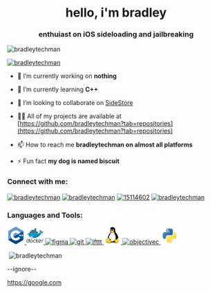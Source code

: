 <h1 align="center">hello, i'm bradley</h1>
<h3 align="center">enthuiast on iOS sideloading and jailbreaking</h3>

<p align="left"> <img src="https://komarev.com/ghpvc/?username=bradleytechman&label=Profile%20views&color=0e75b6&style=flat" alt="bradleytechman" /> </p>

<p align="left"> <a href="https://twitter.com/bradleytechman" target="blank"><img src="https://img.shields.io/twitter/follow/bradleytechman?logo=twitter&style=for-the-badge" alt="bradleytechman" /></a> </p>

- 🔭 I’m currently working on **nothing**

- 🌱 I’m currently learning **C++**

- 👯 I’m looking to collaborate on [SideStore](https://github.com/SideStore/SideStore)

- 👨‍💻 All of my projects are available at [https://github.com/bradleytechman?tab=repositories](https://github.com/bradleytechman?tab=repositories)

- 📫 How to reach me **bradleytechman on almost all platforms**

- ⚡ Fun fact **my dog is named biscuit**

<h3 align="left">Connect with me:</h3>
<p align="left">
<a href="https://dev.to/bradleytechman" target="blank"><img align="center" src="https://raw.githubusercontent.com/rahuldkjain/github-profile-readme-generator/master/src/images/icons/Social/devto.svg" alt="bradleytechman" height="30" width="40" /></a>
<a href="https://twitter.com/bradleytechman" target="blank"><img align="center" src="https://raw.githubusercontent.com/rahuldkjain/github-profile-readme-generator/master/src/images/icons/Social/twitter.svg" alt="bradleytechman" height="30" width="40" /></a>
<a href="https://stackoverflow.com/users/15114602" target="blank"><img align="center" src="https://raw.githubusercontent.com/rahuldkjain/github-profile-readme-generator/master/src/images/icons/Social/stack-overflow.svg" alt="15114602" height="30" width="40" /></a>
<a href="https://instagram.com/bradleytechman" target="blank"><img align="center" src="https://raw.githubusercontent.com/rahuldkjain/github-profile-readme-generator/master/src/images/icons/Social/instagram.svg" alt="bradleytechman" height="30" width="40" /></a>
</p>

<h3 align="left">Languages and Tools:</h3>
<p align="left"> <a href="https://www.w3schools.com/cpp/" target="_blank" rel="noreferrer"> <img src="https://raw.githubusercontent.com/devicons/devicon/master/icons/cplusplus/cplusplus-original.svg" alt="cplusplus" width="40" height="40"/> </a> <a href="https://www.docker.com/" target="_blank" rel="noreferrer"> <img src="https://raw.githubusercontent.com/devicons/devicon/master/icons/docker/docker-original-wordmark.svg" alt="docker" width="40" height="40"/> </a> <a href="https://www.figma.com/" target="_blank" rel="noreferrer"> <img src="https://www.vectorlogo.zone/logos/figma/figma-icon.svg" alt="figma" width="40" height="40"/> </a> <a href="https://git-scm.com/" target="_blank" rel="noreferrer"> <img src="https://www.vectorlogo.zone/logos/git-scm/git-scm-icon.svg" alt="git" width="40" height="40"/> </a> <a href="https://ifttt.com/" target="_blank" rel="noreferrer"> <img src="https://www.vectorlogo.zone/logos/ifttt/ifttt-ar21.svg" alt="ifttt" width="40" height="40"/> </a> <a href="https://www.linux.org/" target="_blank" rel="noreferrer"> <img src="https://raw.githubusercontent.com/devicons/devicon/master/icons/linux/linux-original.svg" alt="linux" width="40" height="40"/> </a> <a href="https://developer.apple.com/library/archive/documentation/Cocoa/Conceptual/ProgrammingWithObjectiveC/Introduction/Introduction.html" target="_blank" rel="noreferrer"> <img src="https://www.vectorlogo.zone/logos/apple_objectivec/apple_objectivec-icon.svg" alt="objectivec" width="40" height="40"/> </a> <a href="https://www.python.org" target="_blank" rel="noreferrer"> <img src="https://raw.githubusercontent.com/devicons/devicon/master/icons/python/python-original.svg" alt="python" width="40" height="40"/> </a> </p>

<p>&nbsp;<img align="center" src="https://github-readme-stats.vercel.app/api?username=bradleytechman&show_icons=true&locale=en" alt="bradleytechman" /></p>

--ignore--

https://google.com
